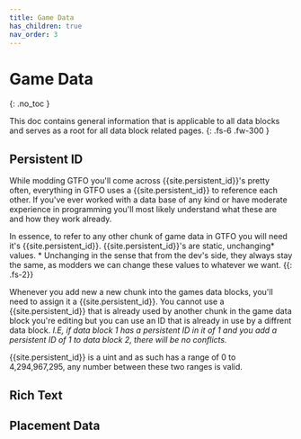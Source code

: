 ```yaml
---
title: Game Data
has_children: true
nav_order: 3
---
```



# Game Data
{: .no_toc }

This doc contains general information that is applicable to all data blocks and serves as a root for all data block related pages.
{: .fs-6 .fw-300 }

## Persistent ID
While modding GTFO you'll come across {{site.persistent_id}}'s pretty often, everything in GTFO uses a {{site.persistent_id}} to reference each other. If you've ever worked with a data base of any kind or have moderate experience in programming you'll most likely understand what these are and how they work already. 

In essence, to refer to any other chunk of game data in GTFO you will need it's {{site.persistent_id}}. {{site.persistent_id}}'s are static, unchanging* values.
\* Unchanging in the sense that from the dev's side, they always stay the same, as modders we can change these values to whatever we want.
{{: .fs-2}}

Whenever you add new a new chunk into the games data blocks, you'll need to assign it a {{site.persistent_id}}. You cannot use a {{site.persistent_id}} that is already used by another chunk in the game data block you're editing but you can use an ID that is already in use by a diffrent data block. 
*I.E, if data block 1 has a persistent ID in it of 1 and you add a persistent ID of 1 to data block 2, there will be no conflicts.*

{{site.persistent_id}} is a uint and as such has a range of 0 to 4,294,967,295, any number between these two ranges is valid.


## Rich Text

## Placement Data

